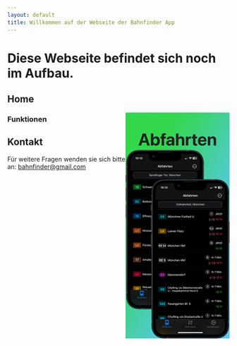 ```yaml
---
layout: default
title: Willkommen auf der Webseite der Bahnfinder App
---
```


<!--# [Changelog](./changelog.md)   [Kontakt](./contact.html)-->

# Diese Webseite befindet sich noch im Aufbau.

## Home

<img src="./resources/appstoreImageA.png" alt="hi" class="inline" align="right" height="512" />

### Funktionen




## Kontakt

Für weitere Fragen wenden sie sich bitte an: <bahnfinder@gmail.com>
